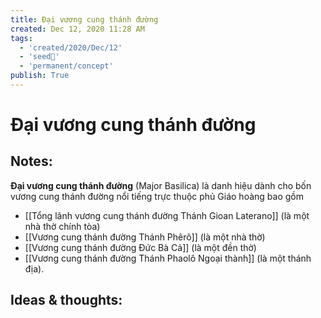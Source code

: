 ```yaml
---
title: Đại vương cung thánh đường
created: Dec 12, 2020 11:28 AM
tags:
  - 'created/2020/Dec/12'
  - 'seed🥜'
  - 'permanent/concept'
publish: True
---
```

# Đại vương cung thánh đường

## Notes:
**Đại vương cung thánh đường** (Major Basilica) là danh hiệu dành cho bốn vương cung thánh đường nổi tiếng trực thuộc phủ Giáo hoàng bao gồm 

- [[Tổng lãnh vương cung thánh đường Thánh Gioan Laterano]] (là một nhà thờ chính tòa)
- [[Vương cung thánh đường Thánh Phêrô]] (là một nhà thờ)
- [[Vương cung thánh đường Đức Bà Cả]] (là một đền thờ)
- [[Vương cung thánh đường Thánh Phaolô Ngoại thành]] (là một thánh địa).

## Ideas & thoughts:

